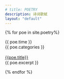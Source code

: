 ```yaml
---
# title: POETRY
description: 诗词歌赋
layout: "default"
---
```


<div class="home">


  {% for poe in site.poetry%}
  <div class="post postContent">
    <div class="poeDate">{{ poe.time }}
    </div>
    <div class="postTitle">
    <div class="poeTag">
      {{ poe.categories }}
    </div>
    <br>
    <a class='poeLink' href="{{site.baseurl}}{{poe.url}}">{{poe.title}}</a>
    </div>
    <div class="poeExt">
     {{ poe.excerpt }}
    </div>
  </div>

  {% endfor %}


</div>
